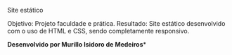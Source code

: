 Site estático

Objetivo: Projeto faculdade e prática.
Resultado: Site estático desenvolvido com o uso de HTML e CSS, sendo completamente responsivo.

**Desenvolvido por Murillo Isidoro de Medeiros***
